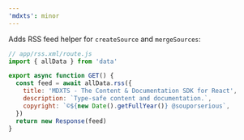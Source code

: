 ```yaml
---
'mdxts': minor
---
```


Adds RSS feed helper for `createSource` and `mergeSources`:

```js
// app/rss.xml/route.js
import { allData } from 'data'

export async function GET() {
  const feed = await allData.rss({
    title: 'MDXTS - The Content & Documentation SDK for React',
    description: `Type-safe content and documentation.`,
    copyright: `©${new Date().getFullYear()} @souporserious`,
  })
  return new Response(feed)
}
```
